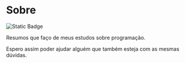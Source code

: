 
# Sobre  
![Static Badge](https://img.shields.io/badge/git-yellow?link=https%3A%2F%2Fsurodrigues.gitbook.io%2Fresumos%2F%3Fq%3Dgit)


Resumos que faço de meus estudos sobre programação.  

Espero assim poder ajudar alguém que também esteja com as mesmas dúvidas.
